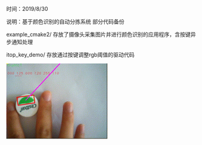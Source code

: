 时间：2019/8/30 

说明：基于颜色识别的自动分拣系统 部分代码备份 

example_cmake2/ 存放了摄像头采集图片并进行颜色识别的应用程序，含按键异步通知处理 

itop_key_demo/  存放通过按键调整rgb阈值的驱动代码 

<img src="./doc/pic/show.gif" />

